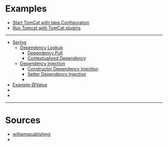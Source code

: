 # Examples

- [Start TomCat with Idea Configuration](tomcat1)
- [Run Tomcat with TomCat plugins](tomcat2)
---
- [Spring]()
    - [Dependency Lookup]()
        - [Dependency Pull](spring1)
        - [Contextualized Dependency](spring2)
    - [Dependency lnjection]()
        - [Constructor Dependency lnjection](spring3)
        - [Setter Dependency lnjection](spring4)
        - [](#)
- [Example @Value](spring5)
- []()
- []()



---
# Sources

- [williamspublishing](http://archive.williamspublishing.com/cgi-bin/materials.cgi?isbn=978-5-8459-1992-2)
- [](#)